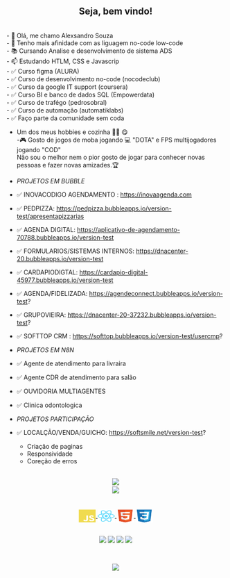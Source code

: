 <div align="center">
<h2> Seja, bem vindo!</h2>
</div>
</br>
- 👋 Olá, me chamo Alexsandro Souza</br>
- 👀 Tenho mais afinidade com as liguagem no-code low-code</br>
- 📚 Cursando Analise e desenvolvimento de sistema ADS</br>
- 📫 Estudando HTLM, CSS e Javascrip</br>
- ✅ Curso figma (ALURA) </br>
- ✅ Curso de desenvolvimento no-code (nocodeclub) </br>
- ✅ Curso da google IT support (coursera) </br>
- ✅ Curso BI e banco de dados SQL (Empowerdata) </br>
- ✅ Curso de trafégo (pedrosobral) </br>
- ✅ Curso de automação (automatiklabs) </br>
- ✅ Faço parte da comunidade sem coda</br>

- Um dos meus hobbies e cozinha 👨‍🍳 😋 </br>
-🎮 Gosto de jogos de moba jogando 💻 "DOTA" e FPS multijogadores jogando "COD"</br>
Não sou o melhor nem o pior gosto de jogar para conhecer novas pessoas e fazer novas amizades.🏆 </br>

- *PROJETOS EM BUBBLE*</br>
- ✅ INOVACODIGO AGENDAMENTO : https://inovaagenda.com </br>
- ✅ PEDPIZZA: https://pedpizza.bubbleapps.io/version-test/apresentapizzarias </br>
- ✅ AGENDA DIGITAL: https://aplicativo-de-agendamento-70788.bubbleapps.io/version-test </br>
- ✅ FORMULARIOS/SISTEMAS INTERNOS: https://dnacenter-20.bubbleapps.io/version-test </br>
- ✅ CARDAPIODIGTAL: https://cardapio-digital-45977.bubbleapps.io/version-test </br>
- ✅ AGENDA/FIDELIZADA: https://agendeconnect.bubbleapps.io/version-test? </br>
- ✅ GRUPOVIEIRA: https://dnacenter-20-37232.bubbleapps.io/version-test? </br>
- ✅ SOFTTOP CRM : https://softtop.bubbleapps.io/version-test/usercmp? </br>

- *PROJETOS EM N8N*</br>
- ✅ Agente de atendimento para livraira
- ✅ Agente CDR de atendimento para salão
- ✅ OUVIDORIA MULTIAGENTES
- ✅ Clinica odontologica



- *PROJETOS PARTICIPAÇÃO*</br>
- ✅ LOCALÇÃO/VENDA/GUICHO: https://softsmile.net/version-test? </br>
  * Criação de paginas
  * Responsividade
  * Coreção de erros

</br>
<div align="center">
  <div align="center">
  <a href="https://github.com/Alexsandr0s">
    <img height="180em" src="https://github-readme-stats.vercel.app/api?username=Alexsandr0s&show_icons=true&theme=dracula&include_all_commits=true&count_private=true"/>
    </div>

  <div align="center">
    <img height="180em" src="https://github-readme-stats.vercel.app/api/top-langs/?username=Alexsandr0s&layout=compact&langs_count=7&theme=dracula"/>
</div>
</div>
</br>
 <div align="center">
<div style="display: inline_block"><br>
  <img align="center" alt="Formando-Js" height="30" width="40" src="https://raw.githubusercontent.com/devicons/devicon/master/icons/javascript/javascript-plain.svg">
  <img align="center" alt="Formando-React" height="30" width="40" src="https://raw.githubusercontent.com/devicons/devicon/master/icons/react/react-original.svg">
  <img align="center" alt="Formando -HTML" height="30" width="40" src="https://raw.githubusercontent.com/devicons/devicon/master/icons/html5/html5-original.svg">
  <img align="center" alt="Formando-CSS" height="30" width="40" src="https://raw.githubusercontent.com/devicons/devicon/master/icons/css3/css3-original.svg">
</div>
 </div>
</br>


 <div align="center">

  <a href="https://www.instagram.com/alexsandr0f" target="_blank"><img src="https://img.shields.io/badge/-Instagram-%23E4405F?style=for-the-badge&logo=instagram&logoColor=white" target="_blank"></a> 
  <a href = "mailto:alexsandros812@gmail.com"><img src="https://img.shields.io/badge/-Gmail-%23333?style=for-the-badge&logo=gmail&logoColor=white" target="_blank"></a>
  <a href="https://www.linkedin.com/in/alexsandro-souza-7552b21ab" target="_blank"><img src="https://img.shields.io/badge/-LinkedIn-%230077B5?style=for-the-badge&logo=linkedin&logoColor=white" target="_blank"></a> 
   <a href="https://discord.gg/Alexsandr0" target="_blank"><img src="https://img.shields.io/badge/Discord-7289DA?style=for-the-badge&logo=discord&logoColor=white" target="_blank"></a>
</div>
</br>
<p align="center">   <img alingn="center" src="https://profile-counter.glitch.me/Alexsandr0s/count.svg" /></p>







